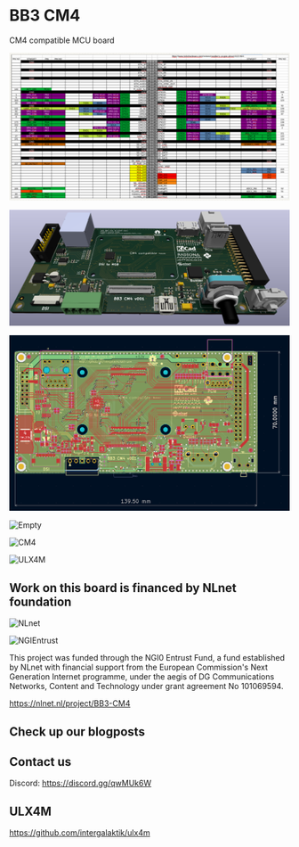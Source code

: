 # BB3 CM4

 CM4 compatible MCU board 

![STM32_MCU_Pinout](/EEZ_DIB_MCU_r3B4/pic/STM32_Pinout.png)

![CM4_MCU](/EEZ_DIB_MCU_r3B4/pic/EEZ_DIB_MCU_r3B4.png)

![CM4_MCU](/EEZ_DIB_MCU_r3B4/pic/EEZ_DIB_MCU_r3B4_2D.png)

![Empty](https://github.com/intergalaktik/bb3-cm4/blob/main/IMG_20231118_170408.jpg)

![CM4](https://github.com/intergalaktik/bb3-cm4/blob/main/IMG_20231118_170432.jpg)

![ULX4M](https://github.com/intergalaktik/bb3-cm4/blob/main/IMG_20231118_170348.jpg)

## Work on this board is financed by NLnet foundation

![NLnet](https://nlnet.nl/logo/banner.png)

![NGIEntrust](https://nlnet.nl/image/logos/NGI0Entrust_tag.svg)

This project was funded through the NGI0 Entrust Fund, a fund established by NLnet with financial support from the European Commission's Next Generation Internet programme, under the aegis of DG Communications Networks, Content and Technology under grant agreement No 101069594.

https://nlnet.nl/project/BB3-CM4

## Check up our blogposts

## Contact us

Discord: https://discord.gg/qwMUk6W

## ULX4M

https://github.com/intergalaktik/ulx4m
